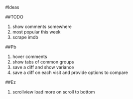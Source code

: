 #Ideas

##TODO

1. show comments somewhere
1. most popular this week
1. scrape imdb

##Pb

1. hover comments
1. show tabs of common groups
1. save a diff and show variance
1. save a diff on each visit and provide options to compare

##Ez

1. scrollview load more on scroll to bottom
